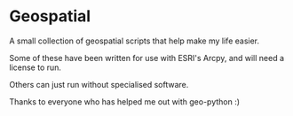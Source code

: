 # Geospatial

A small collection of geospatial scripts that help make my life easier.

Some of these have been written for use with ESRI's Arcpy, and will need a license to run.

Others can just run without specialised software.

Thanks to everyone who has helped me out with geo-python :)
